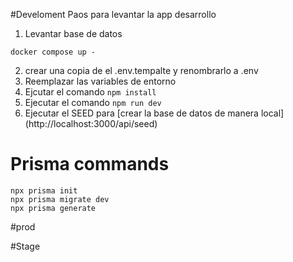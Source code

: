 #Develoment
Paos para levantar la app desarrollo

1. Levantar base de datos
````
docker compose up - 
````
2. crear una copia de  el .env.tempalte  y renombrarlo a .env
3. Reemplazar las variables de entorno
4. Ejcutar el comando  ```npm install```
5. Ejecutar el comando ```npm run dev```
6. Ejecutar el SEED para [crear la  base de datos de manera local] (http://localhost:3000/api/seed)
 # Prisma commands
 ````
 npx prisma init
 npx prisma migrate dev
 npx prisma generate

 ````



#prod

#Stage